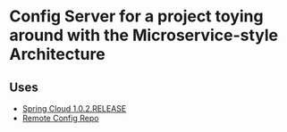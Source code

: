 # Config Server for a project toying around with the Microservice-style Architecture

## Uses

* [Spring Cloud 1.0.2.RELEASE](http://projects.spring.io/spring-cloud/)
* [Remote Config Repo](https://github.com/kirstywilliams/ms-config)